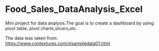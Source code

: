 # Food_Sales_DataAnalysis_Excel
Mini project for data analysis.The goal is to create a dashboard by using pivot table, pivot charts,slicers,etc.

The data was taken from: https://www.contextures.com/xlsampledata01.html
